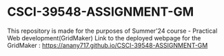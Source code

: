 # CSCI-39548-ASSIGNMENT-GM
This repository is made for the purposes of Summer'24 course - Practical Web development(GridMaker)
Link to the deployed webpage for the GridMaker : https://anany717.github.io/CSCI-39548-ASSIGNMENT-GM 
